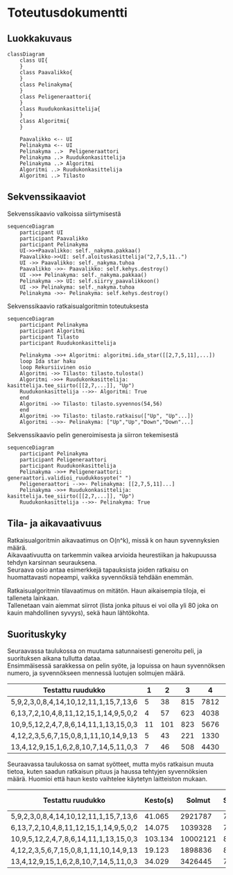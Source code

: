 # Toteutusdokumentti 

## Luokkakuvaus
```mermaid
classDiagram
    class UI{
    }
    class Paavalikko{
    }
    class Pelinakyma{
    }
    class Peligeneraattori{
    }
    class Ruudukonkasittelija{
    }
    class Algoritmi{
    }

    Paavalikko <-- UI
    Pelinakyma <-- UI
    Pelinakyma ..>  Peligeneraattori
    Pelinakyma ..> Ruudukonkasittelija
    Pelinakyma ..> Algoritmi
    Algoritmi ..> Ruudukonkasittelija
    Algoritmi ..> Tilasto
```
## Sekvenssikaaviot
Sekvenssikaavio valkoissa siirtymisestä
```mermaid
sequenceDiagram 
    participant UI
    participant Paavalikko
    participant Pelinakyma
    UI->>+Paavalikko: self._nakyma.pakkaa()
    Paavalikko->>UI: self.aloituskasittelija("2,7,5,11..")
    UI ->> Paavalikko: self._nakyma.tuhoa
    Paavalikko ->>- Paavalikko: self.kehys.destroy()
    UI ->>+ Pelinakyma: self._nakyma.pakkaa()
    Pelinakyma ->> UI: self.siirry_paavalikkoon()
    UI ->> Pelinakyma: self._nakyma.tuhoa
    Pelinakyma ->>- Pelinakyma: self.kehys.destroy()
```
Sekvenssikaavio ratkaisualgoritmin toteutuksesta
```mermaid
sequenceDiagram 
    participant Pelinakyma
    participant Algoritmi
    participant Tilasto
    participant Ruudukonkasittelija

    Pelinakyma ->>+ Algoritmi: algoritmi.ida_star([[2,7,5,11],...])
    loop Ida star haku
    loop Rekursiivinen osio
    Algoritmi ->> Tilasto: tilasto.tulosta()
    Algoritmi ->>+ Ruudukonkasittelija: kasittelija.tee_siirto([[2,7,...]], "Up")
    Ruudukonkasittelija -->>- Algoritmi: True 
    end
    Algoritmi ->> Tilasto: tilasto.syvennos(54,56)
    end
    Algoritmi ->> Tilasto: tilasto.ratkaisu(["Up", "Up"...])
    Algoritmi -->>- Pelinakyma: ["Up","Up","Down","Down"...]
```
Sekvenssikaavio pelin generoimisesta ja siirron tekemisestä
```mermaid
sequenceDiagram 
    participant Pelinakyma
    participant Peligeneraattori
    participant Ruudukonkasittelija
    Pelinakyma ->>+ Peligeneraattori: generaattori.validioi_ruudukkosyote(" ")
    Peligeneraattori -->>- Pelinakyma: [[2,7,5,11]...]
    Pelinakyma ->>+ Ruudukonkasittelija: kasittelija.tee_siirto([[2,7,...]], "Up")
    Ruudukonkasittelija -->>- Pelinakyma: True
```
## Tila- ja aikavaativuus

Ratkaisualgoritmin aikavaatimus on O(n^k), missä k on haun syvennyksien määrä. <br>
Aikavaativuutta on tarkemmin vaikea arvioida heurestiikan ja hakupuussa tehdyn karsinnan seurauksena. <br>
Seuraava osio antaa esimerkkejä tapauksista joiden ratkaisu on huomattavasti nopeampi, vaikka syvennöksiä tehdään enemmän.

Ratkaisualgoritmin tilavaatimus on mitätön. Haun aikaisempia tiloja, ei talleneta lainkaan. <br>
Tallenetaan vain aiemmat siirrot (lista jonka pituus ei voi olla yli 80 joka on kauin mahdollinen syvyys), sekä haun lähtökohta.

## Suorituskyky
Seuraavassa taulukossa on muutama satunnaisesti generoitu peli, ja suorituksen aikana tullutta dataa. <br>
Ensimmäisessä sarakkessa on pelin syöte, ja lopuissa on haun syvennöksen numero, ja syvennökseen mennessä luotujen solmujen määrä.

| Testattu ruudukko                     |   1   |   2   |   3   |   4   |   5   |   6       |   7       |
|---------------------------------------|-------|-------|-------|-------|-------|-----------|-----------|
| 5,9,2,3,0,8,4,14,10,12,11,1,15,7,13,6 | 5     | 38    | 815   | 7812  | 58349 | 398316    | 2552940   |   
| 6,13,7,2,10,4,8,11,12,15,1,14,9,5,0,2 | 4     | 57    | 623   | 4038  | 25388 | 158308    | 970967    |
| 10,9,5,12,2,4,7,8,6,14,11,1,13,15,0,3 | 11    | 101   | 823   | 5676  | 33558 | 188420    | 999663    |
| 4,12,2,3,5,6,7,15,0,8,1,11,10,14,9,13 | 5     | 43    | 221   | 1330  | 7954  | 48560     | 298406    |
| 13,4,12,9,15,1,6,2,8,10,7,14,5,11,0,3 | 7     | 46    | 508   | 4430  | 34366 | 254685    | 1802658   |

Seuraavassa taulukossa on samat syötteet, mutta myös ratkaisun muuta tietoa, kuten saadun ratkaisun pituus ja haussa tehtyjen syvennöksien määrä.
Huomioi että haun kesto vaihtelee käytetyn laitteiston mukaan.

| Testattu ruudukko                     | Kesto(s)  | Solmut    | Syvennökset   | Ratkaisun pituus  |
|---------------------------------------|-----------|-----------|---------------|-------------------|
| 5,9,2,3,0,8,4,14,10,12,11,1,15,7,13,6 | 41.065    | 2921787   | 7             | 51                |
| 6,13,7,2,10,4,8,11,12,15,1,14,9,5,0,2 | 14.075    | 1039328   | 7             | 51                |
| 10,9,5,12,2,4,7,8,6,14,11,1,13,15,0,3 | 103.134   | 10002121  | 8             | 47                |
| 4,12,2,3,5,6,7,15,0,8,1,11,10,14,9,13 | 19.123    | 1898836   | 8             | 50                |
| 13,4,12,9,15,1,6,2,8,10,7,14,5,11,0,3 | 34.029    | 3426445   | 7             | 55                |

